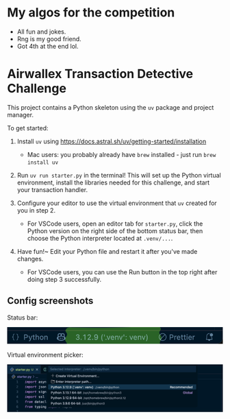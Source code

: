 # My algos for the competition
 - All fun and jokes.
 - Rng is my good friend. 
 - Got 4th at the end lol.

# Airwallex Transaction Detective Challenge

This project contains a Python skeleton using the `uv` package and project manager.

To get started:

1. Install `uv` using https://docs.astral.sh/uv/getting-started/installation

   - Mac users: you probably already have `brew` installed - just run `brew install uv`

2. Run `uv run starter.py` in the terminal! This will set up the Python virtual environment,
   install the libraries needed for this challenge, and start your transaction handler.

3. Configure your editor to use the virtual environment that `uv` created for you in step 2.

   - For VSCode users, open an editor tab for `starter.py`, click the Python version on the right
     side of the bottom status bar, then choose the Python interpreter located at `.venv/...`.

4. Have fun!~ Edit your Python file and restart it after you've made changes.

   - For VSCode users, you can use the Run button in the top right after doing step 3 successfully.

## Config screenshots

Status bar:

![status bar](docs/img/venv-1.png)

Virtual environment picker:

![virtual environment picker](docs/img/venv-2.png)
